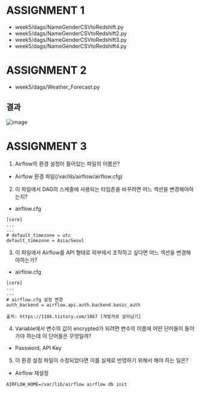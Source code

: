 # ASSIGNMENT 1
- week5/dags/NameGenderCSVtoRedshift.py
- week5/dags/NameGenderCSVtoRedshift2.py
- week5/dags/NameGenderCSVtoRedshift3.py
- week5/dags/NameGenderCSVtoRedshift4.py
# ASSIGNMENT 2
- week5/dags/Weather_Forecast.py
## 결과
![image](https://user-images.githubusercontent.com/43867643/145414902-3b20d899-bfae-4bd5-8830-e28088accdbb.png)

# ASSIGNMENT 3
1. Airflow의 환경 설정이 들어있는 파일의 이름은?
  - Airflow 환경 파일(/var/lib/airflow/airflow.cfg)
2. 이 파일에서 DAG의 스케줄에 사용되는 타임존을 바꾸려면 어느 섹션을 변경해야하는지?
  - airflow.cfg
  ```
  [core]
  ...
  ...
  # default_timezone = utc
  default_timezone = Asia/Seoul
  ````
3. 이 파일에서 Airflow를 API 형태로 외부에서 조작하고 싶다면 어느 섹션을 변경해야하는가?
  - airflow.cfg
  ```
  [core]
  ...
  ...
  # airflow.cfg 설정 변경 
  auth_backend = airflow.api.auth.backend.basic_auth
  
  출처: https://118k.tistory.com/1067 [개발자로 살아남기]
  ````
4. Variable에서 변수의 값이 encrypted가 되려면 변수의 이름에 어떤 단어들이 들어가야 하는데 이 단어들은 무엇일까?
  - Password, API Key
5. 이 환경 설정 파일이 수정되었다면 이를 실제로 반영하기 위해서 해야 하는 일은?
  - Airflow 재설정
  ```
  AIRFLOW_HOME=/var/lib/airflow airflow db init
  ```
